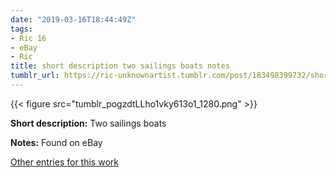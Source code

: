 ```yaml
---
date: "2019-03-16T18:44:49Z"
tags:
- Ric 16
- eBay
- Ric
title: short description two sailings boats notes
tumblr_url: https://ric-unknownartist.tumblr.com/post/183498399732/short-description-two-sailings-boats-notes
---
```

{{< figure src="tumblr_pogzdtLLho1vky613o1_1280.png" >}} 

**Short description:** Two sailings boats

**Notes:** Found on eBay

[Other entries for this work](/tags/Ric-16)

